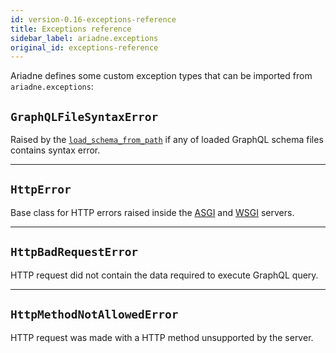 ```yaml
---
id: version-0.16-exceptions-reference
title: Exceptions reference
sidebar_label: ariadne.exceptions
original_id: exceptions-reference
---
```


Ariadne defines some custom exception types that can be imported from `ariadne.exceptions`:


## `GraphQLFileSyntaxError`

Raised by the [`load_schema_from_path`](api-reference.md#load_schema_from_path) if any of loaded GraphQL schema files contains syntax error.


- - - - -


## `HttpError`

Base class for HTTP errors raised inside the [ASGI](asgi.md) and [WSGI](wsgi.md) servers.


- - - - -


## `HttpBadRequestError`

HTTP request did not contain the data required to execute GraphQL query.


- - - - -


## `HttpMethodNotAllowedError`

HTTP request was made with a HTTP method unsupported by the server.
